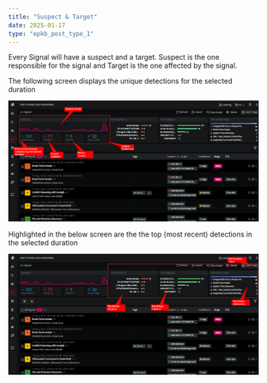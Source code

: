 ```yaml
---
title: "Suspect & Target"
date: 2025-01-17
type: "epkb_post_type_1"
---
```


Every Signal will have a suspect and a target. Suspect is the one responsible for the signal and Target is the one affected by the signal.

The following screen displays the unique detections for the selected duration

![](./suspectandtarget/suspectandtarget1.png)

Highlighted in the below screen are the the top (most recent) detections in the selected duration

![](./suspectandtarget/suspectandtarget2.png)
